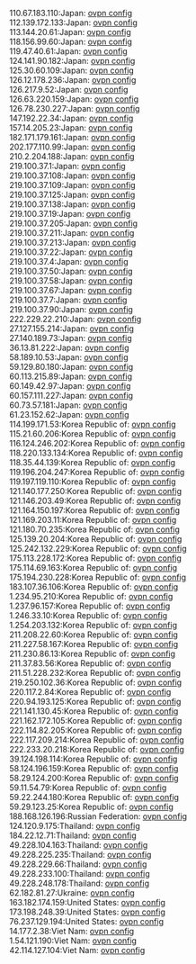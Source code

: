 110.67.183.110:Japan: [ovpn config](vpn/110_67_183_110.ovpn)  
112.139.172.133:Japan: [ovpn config](vpn/112_139_172_133.ovpn)  
113.144.20.61:Japan: [ovpn config](vpn/113_144_20_61.ovpn)  
118.156.99.60:Japan: [ovpn config](vpn/118_156_99_60.ovpn)  
119.47.40.61:Japan: [ovpn config](vpn/119_47_40_61.ovpn)  
124.141.90.182:Japan: [ovpn config](vpn/124_141_90_182.ovpn)  
125.30.60.109:Japan: [ovpn config](vpn/125_30_60_109.ovpn)  
126.12.178.236:Japan: [ovpn config](vpn/126_12_178_236.ovpn)  
126.217.9.52:Japan: [ovpn config](vpn/126_217_9_52.ovpn)  
126.63.220.159:Japan: [ovpn config](vpn/126_63_220_159.ovpn)  
126.78.230.227:Japan: [ovpn config](vpn/126_78_230_227.ovpn)  
147.192.22.34:Japan: [ovpn config](vpn/147_192_22_34.ovpn)  
157.14.205.23:Japan: [ovpn config](vpn/157_14_205_23.ovpn)  
182.171.179.161:Japan: [ovpn config](vpn/182_171_179_161.ovpn)  
202.177.110.99:Japan: [ovpn config](vpn/202_177_110_99.ovpn)  
210.2.204.188:Japan: [ovpn config](vpn/210_2_204_188.ovpn)  
219.100.37.1:Japan: [ovpn config](vpn/219_100_37_1.ovpn)  
219.100.37.108:Japan: [ovpn config](vpn/219_100_37_108.ovpn)  
219.100.37.109:Japan: [ovpn config](vpn/219_100_37_109.ovpn)  
219.100.37.125:Japan: [ovpn config](vpn/219_100_37_125.ovpn)  
219.100.37.138:Japan: [ovpn config](vpn/219_100_37_138.ovpn)  
219.100.37.19:Japan: [ovpn config](vpn/219_100_37_19.ovpn)  
219.100.37.205:Japan: [ovpn config](vpn/219_100_37_205.ovpn)  
219.100.37.211:Japan: [ovpn config](vpn/219_100_37_211.ovpn)  
219.100.37.213:Japan: [ovpn config](vpn/219_100_37_213.ovpn)  
219.100.37.22:Japan: [ovpn config](vpn/219_100_37_22.ovpn)  
219.100.37.4:Japan: [ovpn config](vpn/219_100_37_4.ovpn)  
219.100.37.50:Japan: [ovpn config](vpn/219_100_37_50.ovpn)  
219.100.37.58:Japan: [ovpn config](vpn/219_100_37_58.ovpn)  
219.100.37.67:Japan: [ovpn config](vpn/219_100_37_67.ovpn)  
219.100.37.7:Japan: [ovpn config](vpn/219_100_37_7.ovpn)  
219.100.37.90:Japan: [ovpn config](vpn/219_100_37_90.ovpn)  
222.229.22.210:Japan: [ovpn config](vpn/222_229_22_210.ovpn)  
27.127.155.214:Japan: [ovpn config](vpn/27_127_155_214.ovpn)  
27.140.189.73:Japan: [ovpn config](vpn/27_140_189_73.ovpn)  
36.13.81.222:Japan: [ovpn config](vpn/36_13_81_222.ovpn)  
58.189.10.53:Japan: [ovpn config](vpn/58_189_10_53.ovpn)  
59.129.80.180:Japan: [ovpn config](vpn/59_129_80_180.ovpn)  
60.113.215.89:Japan: [ovpn config](vpn/60_113_215_89.ovpn)  
60.149.42.97:Japan: [ovpn config](vpn/60_149_42_97.ovpn)  
60.157.111.227:Japan: [ovpn config](vpn/60_157_111_227.ovpn)  
60.73.57.181:Japan: [ovpn config](vpn/60_73_57_181.ovpn)  
61.23.152.62:Japan: [ovpn config](vpn/61_23_152_62.ovpn)  
114.199.171.53:Korea Republic of: [ovpn config](vpn/114_199_171_53.ovpn)  
115.21.60.206:Korea Republic of: [ovpn config](vpn/115_21_60_206.ovpn)  
116.124.246.202:Korea Republic of: [ovpn config](vpn/116_124_246_202.ovpn)  
118.220.133.134:Korea Republic of: [ovpn config](vpn/118_220_133_134.ovpn)  
118.35.44.139:Korea Republic of: [ovpn config](vpn/118_35_44_139.ovpn)  
119.196.204.247:Korea Republic of: [ovpn config](vpn/119_196_204_247.ovpn)  
119.197.119.110:Korea Republic of: [ovpn config](vpn/119_197_119_110.ovpn)  
121.140.177.250:Korea Republic of: [ovpn config](vpn/121_140_177_250.ovpn)  
121.146.203.49:Korea Republic of: [ovpn config](vpn/121_146_203_49.ovpn)  
121.164.150.197:Korea Republic of: [ovpn config](vpn/121_164_150_197.ovpn)  
121.169.203.11:Korea Republic of: [ovpn config](vpn/121_169_203_11.ovpn)  
121.180.70.235:Korea Republic of: [ovpn config](vpn/121_180_70_235.ovpn)  
125.139.20.204:Korea Republic of: [ovpn config](vpn/125_139_20_204.ovpn)  
125.242.132.229:Korea Republic of: [ovpn config](vpn/125_242_132_229.ovpn)  
175.113.228.172:Korea Republic of: [ovpn config](vpn/175_113_228_172.ovpn)  
175.114.69.163:Korea Republic of: [ovpn config](vpn/175_114_69_163.ovpn)  
175.194.230.228:Korea Republic of: [ovpn config](vpn/175_194_230_228.ovpn)  
183.107.36.106:Korea Republic of: [ovpn config](vpn/183_107_36_106.ovpn)  
1.234.95.210:Korea Republic of: [ovpn config](vpn/1_234_95_210.ovpn)  
1.237.96.157:Korea Republic of: [ovpn config](vpn/1_237_96_157.ovpn)  
1.246.33.10:Korea Republic of: [ovpn config](vpn/1_246_33_10.ovpn)  
1.254.203.132:Korea Republic of: [ovpn config](vpn/1_254_203_132.ovpn)  
211.208.22.60:Korea Republic of: [ovpn config](vpn/211_208_22_60.ovpn)  
211.227.58.167:Korea Republic of: [ovpn config](vpn/211_227_58_167.ovpn)  
211.230.86.13:Korea Republic of: [ovpn config](vpn/211_230_86_13.ovpn)  
211.37.83.56:Korea Republic of: [ovpn config](vpn/211_37_83_56.ovpn)  
211.51.228.232:Korea Republic of: [ovpn config](vpn/211_51_228_232.ovpn)  
219.250.102.36:Korea Republic of: [ovpn config](vpn/219_250_102_36.ovpn)  
220.117.2.84:Korea Republic of: [ovpn config](vpn/220_117_2_84.ovpn)  
220.94.193.125:Korea Republic of: [ovpn config](vpn/220_94_193_125.ovpn)  
221.141.130.45:Korea Republic of: [ovpn config](vpn/221_141_130_45.ovpn)  
221.162.172.105:Korea Republic of: [ovpn config](vpn/221_162_172_105.ovpn)  
222.114.82.205:Korea Republic of: [ovpn config](vpn/222_114_82_205.ovpn)  
222.117.209.214:Korea Republic of: [ovpn config](vpn/222_117_209_214.ovpn)  
222.233.20.218:Korea Republic of: [ovpn config](vpn/222_233_20_218.ovpn)  
39.124.198.114:Korea Republic of: [ovpn config](vpn/39_124_198_114.ovpn)  
58.124.196.159:Korea Republic of: [ovpn config](vpn/58_124_196_159.ovpn)  
58.29.124.200:Korea Republic of: [ovpn config](vpn/58_29_124_200.ovpn)  
59.11.54.79:Korea Republic of: [ovpn config](vpn/59_11_54_79.ovpn)  
59.22.244.180:Korea Republic of: [ovpn config](vpn/59_22_244_180.ovpn)  
59.29.123.25:Korea Republic of: [ovpn config](vpn/59_29_123_25.ovpn)  
188.168.126.196:Russian Federation: [ovpn config](vpn/188_168_126_196.ovpn)  
124.120.9.175:Thailand: [ovpn config](vpn/124_120_9_175.ovpn)  
184.22.12.71:Thailand: [ovpn config](vpn/184_22_12_71.ovpn)  
49.228.104.163:Thailand: [ovpn config](vpn/49_228_104_163.ovpn)  
49.228.225.235:Thailand: [ovpn config](vpn/49_228_225_235.ovpn)  
49.228.229.66:Thailand: [ovpn config](vpn/49_228_229_66.ovpn)  
49.228.233.100:Thailand: [ovpn config](vpn/49_228_233_100.ovpn)  
49.228.248.178:Thailand: [ovpn config](vpn/49_228_248_178.ovpn)  
62.182.81.27:Ukraine: [ovpn config](vpn/62_182_81_27.ovpn)  
163.182.174.159:United States: [ovpn config](vpn/163_182_174_159.ovpn)  
173.198.248.39:United States: [ovpn config](vpn/173_198_248_39.ovpn)  
76.237.129.194:United States: [ovpn config](vpn/76_237_129_194.ovpn)  
14.177.2.38:Viet Nam: [ovpn config](vpn/14_177_2_38.ovpn)  
1.54.121.190:Viet Nam: [ovpn config](vpn/1_54_121_190.ovpn)  
42.114.127.104:Viet Nam: [ovpn config](vpn/42_114_127_104.ovpn)  
